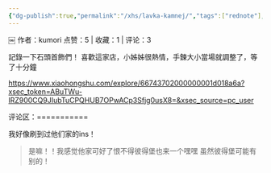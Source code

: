 ```yaml
---
{"dg-publish":true,"permalink":"/xhs/lavka-kamnej/","tags":["rednote"],"updated":"2025-03-17T21:39:00.687+08:00"}
---
```


￼
作者：kumori
点赞：5   |   收藏：1   |   评论：3

記錄一下石頭首飾們！
喜歡這家店，小姊姊很熱情，手鍊大小當場就調整了，等了十分鐘

https://www.xiaohongshu.com/explore/66743702000000001d018a6a?xsec_token=ABuTWu-lRZ900CQ9JIubTuCPQHUB7OPwACp3Sfjg0usX8=&xsec_source=pc_user

评论区：===========

我好像刷到过他们家的ins！

> 是嘛！！我感觉他家可好了恨不得彼得堡也来一个嘿嘿 虽然彼得堡可能有别的！